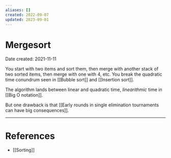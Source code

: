 ```yaml
---
aliases: []
created: 2022-09-07
updated: 2023-09-01
---
```


# Mergesort
Date created: 2021-11-11

You start with two items and sort them, then merge with another stack of two sorted items, then merge with one with 4, etc. You break the quadratic time conundrum seen in [[Bubble sort]] and [[Insertion sort]].

The algorithm lands between linear and quadratic time, *linearithmic* time in [[Big O notation]].

But one drawback is that [[Early rounds in single elimination tournaments can have big consequences]]. 

---
# References
* [[Sorting]]